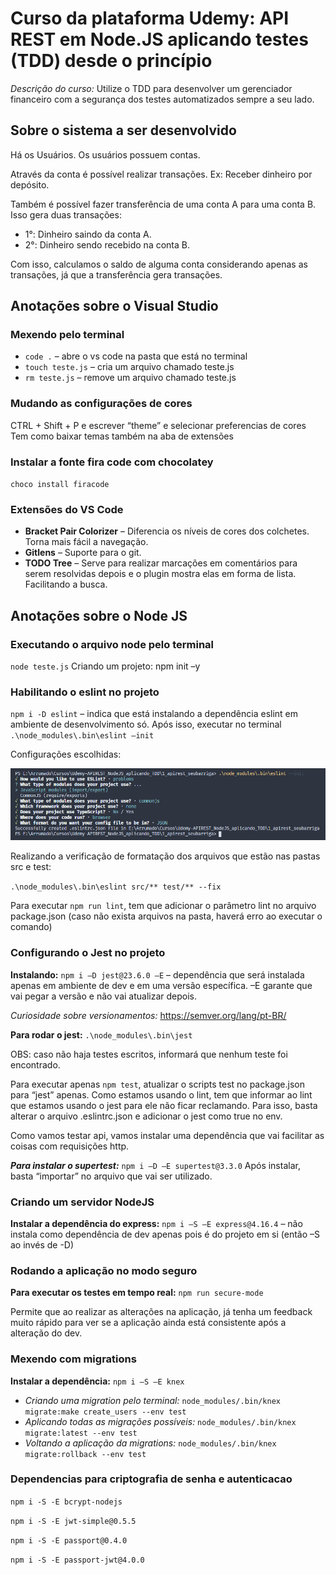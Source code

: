# Curso da plataforma Udemy: API REST em Node.JS aplicando testes (TDD) desde o princípio

*Descrição do curso:* Utilize o TDD para desenvolver um gerenciador financeiro com a segurança dos testes automatizados sempre a seu lado.

## Sobre o sistema a ser desenvolvido

Há os Usuários. Os usuários possuem contas.

Através da conta é possível realizar transações. Ex: Receber dinheiro por depósito.

Também é possível fazer transferência de uma conta A para uma conta B.
Isso gera duas transações:

- 1°: Dinheiro saindo da conta A.
- 2°: Dinheiro sendo recebido na conta B.

Com isso, calculamos o saldo de alguma conta considerando apenas as transações, já que a transferência gera transações.

## Anotações sobre o Visual Studio

### Mexendo pelo terminal

- `code .`  – abre o vs code na pasta que está no terminal
- `touch teste.js` – cria um arquivo chamado teste.js
- `rm teste.js` – remove um arquivo chamado teste.js

### Mudando as configurações de cores

CTRL + Shift + P e escrever “theme” e selecionar preferencias de cores
Tem como baixar temas também na aba de extensões

### Instalar a fonte fira code com chocolatey

`choco install firacode`

### Extensões do VS Code

- **Bracket Pair Colorizer** – Diferencia os níveis de cores dos colchetes. Torna mais fácil a navegação.
- **Gitlens** – Suporte para o git.
- **TODO Tree** – Serve para realizar marcações em comentários para serem resolvidas depois e o plugin mostra elas em forma de lista. Facilitando a busca.

## Anotações sobre o Node JS

### Executando o arquivo node pelo terminal

``node teste.js``
Criando um projeto: npm init –y

### Habilitando o eslint no projeto

``npm i -D eslint`` – indica que está instalando a dependência eslint em ambiente de desenvolvimento só.
Após isso, executar no terminal ``.\node_modules\.bin\eslint –init``

Configurações escolhidas:

![Configurações do eslint](configuracoes_terminal.png)

Realizando a verificação de formatação dos arquivos que estão nas pastas src e test:

``.\node_modules\.bin\eslint src/** test/** --fix``

Para executar ``npm run lint``, tem que adicionar o parâmetro lint no arquivo package.json (caso não exista arquivos na pasta, haverá erro ao executar o comando)

### Configurando o Jest no projeto

**Instalando:** ``npm i –D jest@23.6.0 –E`` – dependência que será instalada apenas em ambiente de dev e em uma versão específica. –E garante que vai pegar a versão e não vai atualizar depois.

*Curiosidade sobre versionamentos:* https://semver.org/lang/pt-BR/

**Para rodar o jest:** ``.\node_modules\.bin\jest`` 

OBS: caso não haja testes escritos, informará que nenhum teste foi encontrado.

Para executar apenas ``npm test``, atualizar o scripts test no package.json para “jest” apenas.
Como estamos usando o lint, tem que informar ao lint que estamos usando o jest para ele não ficar reclamando. Para isso, basta alterar o arquivo .eslintrc.json e adicionar o jest como true no env.

Como vamos testar api, vamos instalar uma dependência que vai facilitar as coisas com requisições http.

***Para instalar o supertest:*** ``npm i –D –E supertest@3.3.0``
Após instalar, basta “importar” no arquivo que vai ser utilizado.

### Criando um servidor NodeJS

**Instalar a dependência do express:** ``npm i –S –E express@4.16.4`` – não instala como dependência de dev apenas pois é do projeto em si (então –S ao invés de -D)

### Rodando a aplicação no modo seguro

**Para executar os testes em tempo real:** ``npm run secure-mode``

Permite que ao realizar as alterações na aplicação, já tenha um feedback muito rápido para ver se a aplicação ainda está consistente após a alteração do dev.

### Mexendo com migrations

**Instalar a dependência:** ``npm i –S –E knex``

- *Criando uma migration pelo terminal:* 
``node_modules/.bin/knex migrate:make create_users --env test``
- *Aplicando todas as migrações possíveis:*
``node_modules/.bin/knex migrate:latest --env test``
- *Voltando a aplicação da migrations:*
``node_modules/.bin/knex migrate:rollback --env test``

### Dependencias para criptografia de senha e autenticacao

``npm i -S -E bcrypt-nodejs``

``npm i -S -E jwt-simple@0.5.5``

``npm i -S -E passport@0.4.0``

``npm i -S -E passport-jwt@4.0.0``
